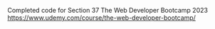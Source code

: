 Completed code for Section 37 The Web Developer Bootcamp 2023 https://www.udemy.com/course/the-web-developer-bootcamp/

